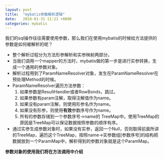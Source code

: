 ```yaml
---
layout: post
title:  "mybatis参数解析逻辑"
date:   2018-01-31 11:21 +0800
categories: mybatis
---
```


我们的sql操作往往需要使用参数，那么我们在使用mybatis的时候给方法提供的参数是如何被解析的呢？
* 整个解析过程分为方法形参解析和实参映射两部分。
* 当我们调用一个mapper的方法时，mybatis做的第一步是进行实参转换，生成一个通用的参数对象。
* 解析过程用到了ParamNameResolver对象，发生在ParamNameResolver在预处理Method的时候。
* ParamNameResolver遍历方法参数：
  1. 如果参数是ResultHandler或者RowBonds，跳过。
  2. 如果参数有param注解，取得注解值作为name。
  3. 如果没有param注解，则使用形参名作为name。
  4. 如果没有形参，则使用**有效**参数序号作为name。
  5. 所有的参数存储到一个参数序号->name的 TreeMap中。使用TreeMap的原因是TreeMap可以保证数据按照参数的顺序有序。
* 通过实参生成参数对象时，如果没有实参，返回一个Null，否则取得前面所讲的TreeMap，遍历这个TreeMap，按照name->实参数组[参数序号]的结构把数据放到一个ParamMap中，解析得到的参数对象就是这个ParamMap。
 
 **参数对象的使用我们将在方法调用中介绍**
